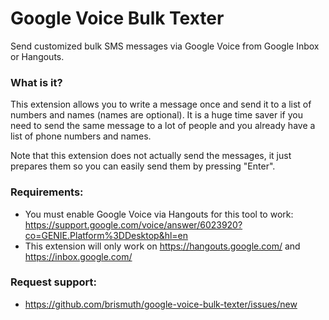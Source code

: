 # Google Voice Bulk Texter
Send customized bulk SMS messages via Google Voice from Google Inbox or Hangouts.

### What is it?
This extension allows you to write a message once and send it to a list of numbers and names (names are optional). It is a huge time saver if you need to send the same message to a lot of people and you already have a list of phone numbers and names.

Note that this extension does not actually send the messages, it just prepares them so you can easily send them by pressing "Enter".

### Requirements:
- You must enable Google Voice via Hangouts for this tool to work: https://support.google.com/voice/answer/6023920?co=GENIE.Platform%3DDesktop&hl=en
- This extension will only work on https://hangouts.google.com/ and https://inbox.google.com/

### Request support:
- https://github.com/brismuth/google-voice-bulk-texter/issues/new